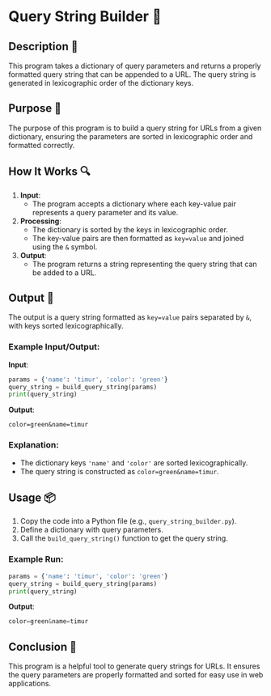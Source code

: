 # Query String Builder 📝

## Description 📝

This program takes a dictionary of query parameters and returns a properly formatted query string that can be appended to a URL.
The query string is generated in lexicographic order of the dictionary keys.

## Purpose 🎯

The purpose of this program is to build a query string for URLs from a given dictionary, ensuring the parameters are sorted in lexicographic order and formatted correctly.

## How It Works 🔍

1. **Input**:
    - The program accepts a dictionary where each key-value pair represents a query parameter and its value.
2. **Processing**:
    - The dictionary is sorted by the keys in lexicographic order.
    - The key-value pairs are then formatted as `key=value` and joined using the `&` symbol.
3. **Output**:
    - The program returns a string representing the query string that can be added to a URL.

## Output 📜

The output is a query string formatted as `key=value` pairs separated by `&`, with keys sorted lexicographically.

### Example Input/Output:

**Input**:

```python
params = {'name': 'timur', 'color': 'green'}
query_string = build_query_string(params)
print(query_string)
```

**Output**:

```
color=green&name=timur
```

### Explanation:

-   The dictionary keys `'name'` and `'color'` are sorted lexicographically.
-   The query string is constructed as `color=green&name=timur`.

## Usage 📦

1. Copy the code into a Python file (e.g., `query_string_builder.py`).
2. Define a dictionary with query parameters.
3. Call the `build_query_string()` function to get the query string.

### Example Run:

```python
params = {'name': 'timur', 'color': 'green'}
query_string = build_query_string(params)
print(query_string)
```

**Output**:

```python
color=green&name=timur
```

## Conclusion 🚀

This program is a helpful tool to generate query strings for URLs.
It ensures the query parameters are properly formatted and sorted for easy use in web applications.
